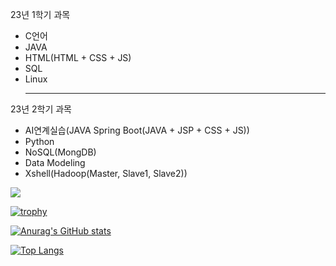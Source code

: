 23년 1학기 과목
- C언어
- JAVA
- HTML(HTML + CSS + JS)
- SQL
- Linux
  <hr>
23년 2학기 과목
- AI연계실습(JAVA Spring Boot(JAVA + JSP + CSS + JS))
- Python
- NoSQL(MongDB)
- Data Modeling
- Xshell(Hadoop(Master, Slave1, Slave2))


 <a href="mailto:donguk0105@gmail.com" target="_blank"><img src="https://img.shields.io/badge/donguk0105@gmail.com-EA4335?style=flat-square&logo=Gmail&logoColor=white"/></a>

[![trophy](https://github-profile-trophy.vercel.app/?username=donguk1)](https://github.com/donguk1/)

[![Anurag's GitHub stats](https://github-readme-stats.vercel.app/api?username=donguk1)](https://github.com/donguk1/)

[![Top Langs](https://github-readme-stats.vercel.app/api/top-langs/?username=donguk1)](https://github.com/donguk1/)

